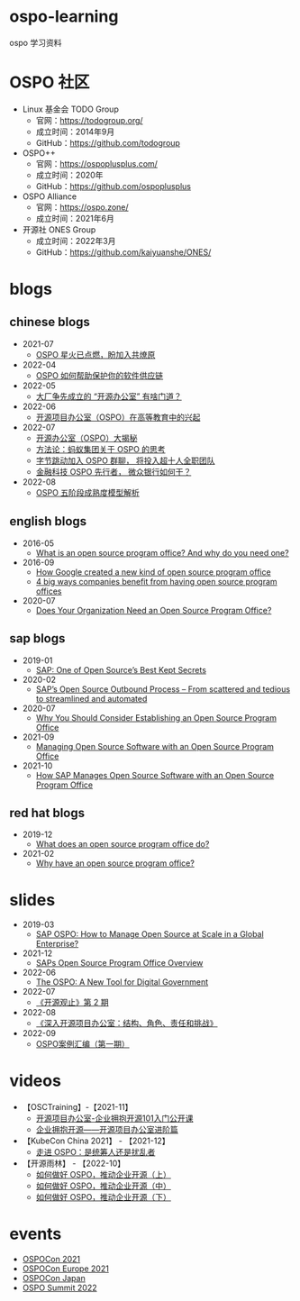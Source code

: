 # ospo-learning
ospo 学习资料

# OSPO 社区
- Linux 基金会 TODO Group
  - 官网：https://todogroup.org/
  - 成立时间：2014年9月
  - GitHub：https://github.com/todogroup
- OSPO++
  - 官网：https://ospoplusplus.com/
  - 成立时间：2020年
  - GitHub：https://github.com/ospoplusplus
- OSPO Alliance
  - 官网：https://ospo.zone/
  - 成立时间：2021年6月
- 开源社 ONES Group
  - 成立时间：2022年3月
  - GitHub：https://github.com/kaiyuanshe/ONES/

# blogs

## chinese blogs
- 2021-07
  - [OSPO 星火已点燃，盼加入共燎原](https://my.oschina.net/LFAPAC/blog/5133999)
- 2022-04
  - [OSPO 如何帮助保护你的软件供应链](https://my.oschina.net/u/3727380/blog/5515799)
- 2022-05
  - [大厂争先成立的 “开源办公室” 有啥门道？](https://my.oschina.net/oscpyaqxylk/blog/5531190)
- 2022-06
  - [开源项目办公室（OSPO）在高等教育中的兴起](https://mp.weixin.qq.com/s/OnKNwuKQgvpllVMwQB0kyw)
- 2022-07
  - [开源办公室（OSPO）大揭秘](https://my.oschina.net/oscpyaqxylk/blog/5553035)
  - [方法论：蚂蚁集团关于 OSPO 的思考](https://my.oschina.net/oscpyaqxylk/blog/5553121)
  - [字节跳动加入 OSPO 群聊， 将投入超十人全职团队](https://my.oschina.net/oscpyaqxylk/blog/5553117)
  - [金融科技 OSPO 先行者， 微众银行如何干？](https://my.oschina.net/oscpyaqxylk/blog/5553150)
- 2022-08
  - [OSPO 五阶段成熟度模型解析](https://my.oschina.net/u/5782644/blog/5560851)

## english blogs
- 2016-05
  - [What is an open source program office? And why do you need one?](https://opensource.com/business/16/5/whats-open-source-program-office)
- 2016-09
  - [How Google created a new kind of open source program office](https://opensource.com/business/16/9/google-open-source-program-office)
  - [4 big ways companies benefit from having open source program offices](https://opensource.com/business/16/9/4-big-ways-companies-benefit-having-open-source-program-offices)
- 2020-07
  - [Does Your Organization Need an Open Source Program Office?](https://thenewstack.io/does-your-organization-need-an-open-source-program-office/)

## sap blogs
- 2019-01
  - [SAP: One of Open Source’s Best Kept Secrets](https://www.linuxfoundation.org/blog/blog/sap-one-of-open-sources-best-kept-secrets)
- 2020-02
  - [SAP’s Open Source Outbound Process – From scattered and tedious to streamlined and automated](https://blogs.sap.com/2020/02/19/saps-open-source-outbound-process-from-scattered-and-tedious-to-streamlined-and-automated/)
- 2020-07
  - [Why You Should Consider Establishing an Open Source Program Office](https://thenewstack.io/why-you-should-consider-establishing-an-open-source-program-office/)
- 2021-09 
  - [Managing Open Source Software with an Open Source Program Office](https://blogs.sap.com/2021/09/23/managing-open-source-software-with-an-open-source-program-office/)
- 2021-10
  - [How SAP Manages Open Source Software with an Open Source Program Office](https://blogs.sap.com/2021/10/28/how-sap-manages-open-source-software-with-an-open-source-program-office/)

## red hat blogs
- 2019-12
  - [What does an open source program office do?](https://www.redhat.com/en/blog/what-does-open-source-program-office-do?channel=/zh/blog/channel/red-hat-open-source-program-office)
- 2021-02
  - [Why have an open source program office?](https://www.redhat.com/en/resources/open-source-program-office-brief)

# slides
- 2019-03
  - [SAP OSPO: How to Manage Open Source at Scale in a Global Enterprise?](slides/2019-03/OSLS_2019_SAP_OSPO_Peter_Giese.pdf)
- 2021-12
  - [SAPs Open Source Program Office Overview](slides/2021-12/20211210_ext_ospo_onramp_sap_ospo_overview.pdf)
- 2022-06
  - [The OSPO: A New Tool for Digital Government](slides/2022-06/The-OSPO-A-New-Tool-for-Digital-Government-2.pdf)
- 2022-07
  - [《开源观止》第 2 期](slides/2022-07/opensource-guanzhi-20220707.pdf)
- 2022-08
  - [《深入开源项目办公室：结构、角色、责任和挑战》](slides/2022-08/LFR_LFAID_Deep_Dive_Open_Source_Program_Offices_CN_121522-finalized.pdf)
- 2022-09
  - [OSPO案例汇编（第一期）](slides/2022-09/OSPO案例汇编（第一期）.pdf)


# videos
- 【OSCTraining】-【2021-11】
  - [开源项目办公室-企业拥抱开源101入门公开课](https://www.bilibili.com/video/BV1qg411N7wX/)
  - [企业拥抱开源——开源项目办公室进阶篇](https://www.bilibili.com/video/BV1F34y1q7Sd/)
- 【KubeCon China 2021】 - 【2021-12】
  - [走进 OSPO：是统筹人还是扰乱者](https://www.bilibili.com/video/BV1V34y167vW/)
- 【开源雨林】 - 【2022-10】
  - [如何做好 OSPO，推动企业开源（上）](https://www.bilibili.com/video/BV1HR4y1R78L)
  - [如何做好 OSPO，推动企业开源（中）](https://www.bilibili.com/video/BV1ER4y1R7hL/)
  - [如何做好 OSPO，推动企业开源（下）](https://www.bilibili.com/video/BV1hG411j7tK/)

# events
- [OSPOCon 2021](https://events.linuxfoundation.org/archive/2021/ospocon/)
- [OSPOCon Europe 2021](https://events.linuxfoundation.org/archive/2021/ospocon-europe/)
- [OSPOCon Japan](https://events.linuxfoundation.org/open-source-summit-japan/about/ospocon/)
- [OSPO Summit 2022](https://ospo.events/)


